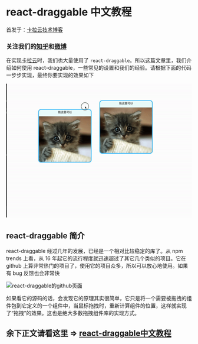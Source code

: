 

# react-draggable 中文教程

首发于：[卡拉云技术博客](https://kalacloud.com/blog/react-draggable-tutorial/)

### 关注我们的[知乎](https://www.zhihu.com/people/xie-ke-41)和[微博](https://weibo.com/u/1788189755)



在实现[卡拉云](/blog)时，我们也大量使用了 `react-draggable`。所以这篇文章里，我们介绍如何使用 react-draggable，一些常见的设置和我们的经验。请根据下面的代码一步步实现，最终你要实现的效果如下


![react-draggable 最终效果](./react-draggable-final.gif)



## react-draggable 简介

react-draggable 经过几年的发展，已经是一个相对比较稳定的库了。从 npm trends 上看，从 16 年起它的流行程度就迅速超过了其它几个类似的项目。它在 github 上算非常热门的项目了，使用它的项目众多，所以可以放心地使用。如果有 bug 反馈也会非常快

![react-draggable的github页面](./react-draggable-github.png)

如果看它的源码的话，会发现它的原理其实很简单，它只是将一个需要被拖拽的组件包到它定义的一个组件中，当鼠标拖拽时，重新计算组件的位置，这样就实现了“拖拽”的效果。这也是绝大多数拖拽组件库的实现方式。


## 余下正文请看这里 => [react-draggable中文教程](https://kalacloud.com/blog/react-draggable-tutorial/)


